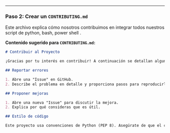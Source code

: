 
---

### Paso 2: Crear un `CONTRIBUTING.md`

Este archivo explica cómo nosotros contribuimos en integrar todos nuestros script de python, bash, power shell .

**Contenido sugerido para `CONTRIBUTING.md`:**

```markdown
# Contribuir al Proyecto

¡Gracias por tu interés en contribuir! A continuación se detallan algunas normas para hacerlo.

## Reportar errores

1. Abre una "Issue" en GitHub.
2. Describe el problema en detalle y proporciona pasos para reproducirlo.

## Proponer mejoras

1. Abre una nueva "Issue" para discutir la mejora.
2. Explica por qué consideras que es útil.

## Estilo de código

Este proyecto usa convenciones de Python (PEP 8). Asegúrate de que el código esté limpio y bien documentado antes de enviarlo.
